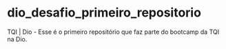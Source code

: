 # dio_desafio_primeiro_repositorio
TQI | Dio - Esse é o primeiro repositório que faz parte do bootcamp da TQI na Dio.
